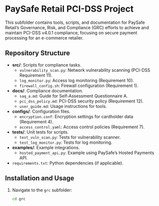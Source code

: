 # PaySafe Retail PCI-DSS Project

This subfolder contains tools, scripts, and documentation for PaySafe Retail’s Governance, Risk, and Compliance (GRC) efforts to achieve and maintain PCI-DSS v4.0.1 compliance, focusing on secure payment processing for an e-commerce retailer.

## Repository Structure

- **src/**: Scripts for compliance tasks.
  - `vulnerability_scan.py`: Network vulnerability scanning (PCI-DSS Requirement 11).
  - `log_monitor.py`: Access log monitoring (Requirement 10).
  - `firewall_config.sh`: Firewall configuration (Requirement 1).
- **docs/**: Compliance documentation.
  - `saq_a.md`: Guide for Self-Assessment Questionnaire A.
  - `pci_dss_policy.md`: PCI-DSS security policy (Requirement 12).
  - `user_guide.md`: Usage instructions for tools.
- **configs/**: Configuration files.
  - `encryption.conf`: Encryption settings for cardholder data (Requirement 4).
  - `access_control.yaml`: Access control policies (Requirement 7).
- **tests/**: Unit tests for scripts.
  - `test_vuln_scan.py`: Tests for vulnerability scanner.
  - `test_log_monitor.py`: Tests for log monitoring.
- **examples/**: Example integrations.
  - `hosted_payment_api.py`: Example using PaySafe’s Hosted Payments API.
- `requirements.txt`: Python dependencies (if applicable).

## Installation and Usage

1. Navigate to the `grc` subfolder:
   ```bash
   cd grc
